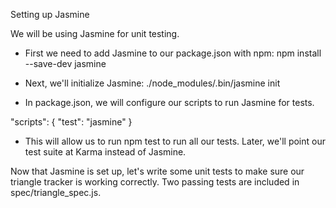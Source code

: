Setting up Jasmine

We will be using Jasmine for unit testing.

* First we need to add Jasmine to our package.json with npm:
npm install --save-dev jasmine

* Next, we'll initialize Jasmine:
./node_modules/.bin/jasmine init

* In package.json, we will configure our scripts to run Jasmine for tests.

"scripts": {
  "test": "jasmine"
}

* This will allow us to run npm test to run all our tests. Later, we'll point our test suite at Karma instead of Jasmine.

Now that Jasmine is set up, let's write some unit tests to make sure our triangle tracker is working correctly. Two passing tests are included in spec/triangle_spec.js.
